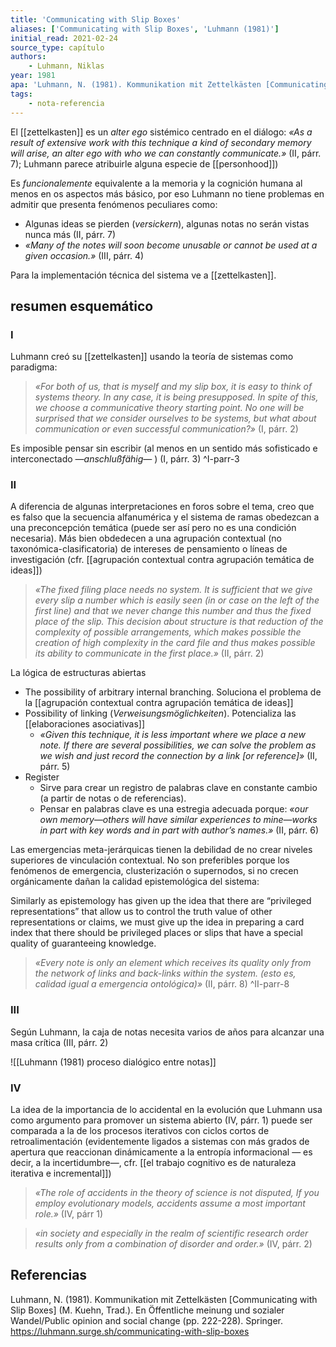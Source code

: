 ```yaml
---
title: 'Communicating with Slip Boxes'
aliases: ['Communicating with Slip Boxes', 'Luhmann (1981)']
initial_read: 2021-02-24
source_type: capítulo
authors: 
    - Luhmann, Niklas
year: 1981
apa: 'Luhmann, N. (1981). Kommunikation mit Zettelkästen [Communicating with Slip Boxes] (M. Kuehn, Trad.). En Öffentliche meinung und sozialer Wandel/Public opinion and social change (pp. 222-228). Springer. https://luhmann.surge.sh/communicating-with-slip-boxes'
tags:
    - nota-referencia
---
```

El [[zettelkasten]] es un *alter ego* sistémico centrado en el diálogo: *«As a result of extensive work with this technique a kind of secondary memory will arise, an alter ego with who we can constantly communicate.»* (II, párr. 7); Luhmann parece atribuirle alguna especie de [[personhood]]) 

Es *funcionalemente* equivalente a la memoria y la cognición humana al menos en os aspectos más básico, por eso Luhmann no tiene problemas en admitir que presenta fenómenos peculiares como:
- Algunas ideas se pierden (*versickern*), algunas notas no serán vistas nunca más (II, párr. 7)
- *«Many of the notes will soon become unusable or cannot be used at a given occasion.»* (III, párr. 4)

Para la implementación técnica del sistema ve a [[zettelkasten]].

## resumen esquemático

###  I

Luhmann creó su [[zettelkasten]] usando la teoría de sistemas como paradigma:

>*«For both of us, that is myself and my slip box, it is easy to think of systems theory. In any case, it is being presupposed. In spite of this, we choose a communicative theory starting point. No one will be surprised that we consider ourselves to be systems, but what about communication or even successful communication?»* (I, párr. 2)

Es imposible pensar sin escribir (al menos en un sentido más sofisticado e interconectado *—anschlußfähig—* ) (I, párr. 3) ^I-parr-3

###  II 

A diferencia de algunas interpretaciones en foros sobre el tema, creo que es falso que la secuencia alfanumérica y el sistema de ramas obedezcan a una preconcepción temática (puede ser así pero no es una condición necesaria). Más bien obdedecen a una agrupación contextual (no taxonómica-clasificatoria) de intereses de pensamiento o líneas de investigación (cfr. [[agrupación contextual contra agrupación temática de ideas]])

>*«The fixed filing place needs no system. It is sufficient that we give every slip a number which is easily seen (in or case on the left of the first line) and that we never change this number and thus the fixed place of the slip. This decision about structure is that reduction of the complexity of possible arrangements, which makes possible the creation of high complexity in the card file and thus makes possible its ability to communicate in the first place.»* (II, párr. 2)

La lógica de estructuras abiertas

- The possibility of arbitrary internal branching. Soluciona el problema de la [[agrupación contextual contra agrupación temática de ideas]]
- Possibility of linking (*Verweisungsmöglichkeiten*). Potencializa las [[elaboraciones asociativas]]
    - *«Given this technique, it is less important where we place a new note. If there are several possibilities, we can solve the problem as we wish and just record the connection by a link \[or reference\]»* (II, párr. 5)
- Register
    - Sirve para crear un registro de palabras clave en constante cambio (a partir de notas o de referencias). 
    - Pensar en palabras clave es una estregia adecuada porque: *«our own memory—others will have similar experiences to mine—works in part with key words and in part with author’s names.»* (II, párr. 6)

Las emergencias meta-jerárquicas tienen la debilidad de no crear niveles superiores de vinculación contextual. No son preferibles porque los fenómenos de emergencia, clusterización o supernodos, si no crecen orgánicamente dañan la calidad epistemológica del sistema:

Similarly as epistemology has given up the idea that there are “privileged representations” that allow us to control the truth value of other representations or claims, we must give up the idea in preparing a card index that there should be privileged places or slips that have a special quality of guaranteeing knowledge. 

>*«Every note is only an element which receives its quality only from the network of links and back-links within the system. (esto es, calidad igual a emergencia ontológica)»* (II, párr. 8) ^II-parr-8

###  III

Según Luhmann, la caja de notas necesita varios de años para alcanzar una masa crítica (III, párr. 2)

![[Luhmann (1981) proceso dialógico entre notas]]

###  IV

La idea de la importancia de lo accidental en la evolución que Luhmann usa como argumento para promover un sistema abierto (IV, párr. 1) puede ser comparada a la de los procesos iterativos con ciclos cortos de retroalimentación (evidentemente ligados a sistemas con más grados de apertura que reaccionan dinámicamente a la entropía informacional — es decir, a la incertidumbre—, cfr. [[el trabajo cognitivo es de naturaleza iterativa e incremental]])

>*«The role of accidents in the theory of science is not disputed, If you employ evolutionary models, accidents assume a most important role.»* (IV, párr 1)

>*«in society and especially in the realm of scientific research order results only from a combination of disorder and order.»* (IV, párr. 2)

## Referencias

Luhmann, N. (1981). Kommunikation mit Zettelkästen \[Communicating with Slip Boxes\] (M. Kuehn, Trad.). En Öffentliche meinung und sozialer Wandel/Public opinion and social change (pp. 222-228). Springer. https://luhmann.surge.sh/communicating-with-slip-boxes
